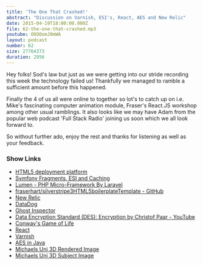 ```yaml
---
title: 'The One That Crashed!'
abstract: "Discussion on Varnish, ESI's, React, AES and New Relic"
date: 2015-04-19T18:00:00.000Z
file: 62-the-one-that-crashed.mp3
youtube: OOQOomJ0mWA
layout: podcast
number: 62
size: 27764373
duration: 2956
---
```


Hey folks! Sod's law but just as we were getting into our stride recording this week the technology failed us! Thankfully we managed to ramble a sufficient amount before this happened.

Finally the 4 of us all were online to together so lot's to catch up on i.e. Mike's fascinating computer animation module, Fraser's React.JS workshop among other usual ramblings. It also looks like we may have Adam from the popular web podcast 'Full Stack Radio' joining us soon which we all look forward to.

So without further ado, enjoy the rest and thanks for listening as well as your feedback.

### Show Links

- [HTML5 deployment platform](https://www.ludei.com/cocoonjs/)
- [Symfony Fragments, ESI and Caching](https://knpuniversity.com/screencast/new-symfony-2.2/fragments-esi-caching)
- [Lumen - PHP Micro-Framework By Laravel](http://lumen.laravel.com/)
- [fraserhart/silverstripe3HTML5boilerplateTemplate - GitHub](https://github.com/fraserhart/silverstripe3HTML5boilerplateTemplate)
- [New Relic](http://newrelic.com/)
- [DataDog](https://www.datadoghq.com/)
- [Ghost Inspector](https://ghostinspector.com/)
- [Data Encryption Standard (DES): Encryption by Christof Paar - YouTube](https://www.youtube.com/watch?v=kPBJIhpcZgE)
- [Conway's Game of Life](http://en.wikipedia.org/wiki/Conway%27s_Game_of_Life)
- [React](https://facebook.github.io/react/)
- [Varnish](https://www.varnish-cache.org/)
- [AES in Java](https://dl.dropboxusercontent.com/u/31222469/blog/crypto/AES.java)
- [Michaels Uni 3D Rendered Image](http://michaelbudd.org/renderedImage.png)
- [Michaels Uni 3D Subject Image](http://michaelbudd.org/mainAssignmentImage.jpg)
